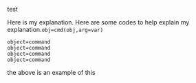 test


Here is my explanation. 
Here are some codes to help explain my explanation.`obj=cmd(obj,arg=var)`

```
object=command
object=command
object=command
object=command
```
the above is an example of this 
